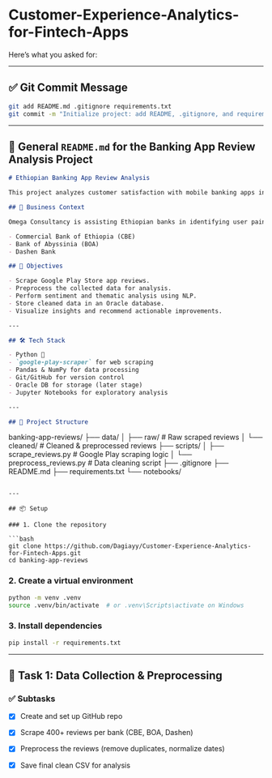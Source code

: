 # Customer-Experience-Analytics-for-Fintech-Apps

Here’s what you asked for:

---

## ✅ **Git Commit Message**

```bash
git add README.md .gitignore requirements.txt
git commit -m "Initialize project: add README, .gitignore, and requirements.txt"
```

---

## 📝 **General `README.md` for the Banking App Review Analysis Project**

```markdown
# Ethiopian Banking App Review Analysis

This project analyzes customer satisfaction with mobile banking apps in Ethiopia by collecting and processing user reviews from the Google Play Store. The goal is to provide data-driven insights and recommendations to improve app performance, user retention, and customer experience.

## 💼 Business Context

Omega Consultancy is assisting Ethiopian banks in identifying user pain points and satisfaction drivers in their mobile applications. As a Data Analyst, your responsibility is to collect, clean, analyze, and visualize review data for the following banks:

- Commercial Bank of Ethiopia (CBE)
- Bank of Abyssinia (BOA)
- Dashen Bank

## 🎯 Objectives

- Scrape Google Play Store app reviews.
- Preprocess the collected data for analysis.
- Perform sentiment and thematic analysis using NLP.
- Store cleaned data in an Oracle database.
- Visualize insights and recommend actionable improvements.

---

## 🛠️ Tech Stack

- Python 🐍
- `google-play-scraper` for web scraping
- Pandas & NumPy for data processing
- Git/GitHub for version control
- Oracle DB for storage (later stage)
- Jupyter Notebooks for exploratory analysis

---

## 📂 Project Structure

```

banking-app-reviews/
├── data/
│   ├── raw/                # Raw scraped reviews
│   └── cleaned/            # Cleaned & preprocessed reviews
├── scripts/
│   ├── scrape\_reviews.py   # Google Play scraping logic
│   └── preprocess\_reviews.py # Data cleaning script
├── .gitignore
├── README.md
├── requirements.txt
└── notebooks/

````

---

## 📦 Setup

### 1. Clone the repository

```bash
git clone https://github.com/Dagiayy/Customer-Experience-Analytics-for-Fintech-Apps.git
cd banking-app-reviews
````

### 2. Create a virtual environment

```bash
python -m venv .venv
source .venv/bin/activate  # or .venv\Scripts\activate on Windows
```

### 3. Install dependencies

```bash
pip install -r requirements.txt
```

---

## 📌 Task 1: Data Collection & Preprocessing

### ✅ Subtasks

* [x] Create and set up GitHub repo
* [x] Scrape 400+ reviews per bank (CBE, BOA, Dashen)
* [x] Preprocess the reviews (remove duplicates, normalize dates)
* [x] Save final clean CSV for analysis

